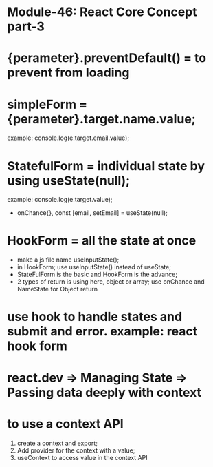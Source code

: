 # Module-46: React Core Concept part-3

# {perameter}.preventDefault() = to prevent from loading

# simpleForm = {perameter}.target.name.value;
example: console.log(e.target.email.value);

# StatefulForm = individual state by using useState(null);
example: console.log(e.target.value);

* onChance{}, const [email, setEmail] = useState(null);

# HookForm = all the state at once
* make a js file name useInputState();
* in HookForm; use useInputState() instead of useState;
* StateFulForm is the basic and HookForm is the advance;
* 2 types of return is using here, object or array; use onChance and NameState for Object return

# use hook to handle states and submit and error. example: react hook form

# react.dev => Managing State => Passing data deeply with context

# to use a context API
1. create a context and export;
2. Add provider for the context with a value;
3. useContext to access value in the context API